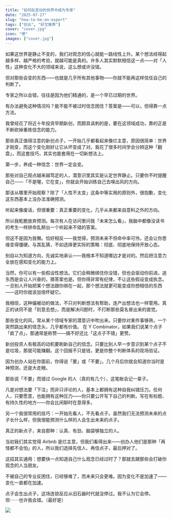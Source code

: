 ```yaml
---
title: "如何在变动的世界中成为专家"
date: "2025-07-27"
slug: "how-to-be-an-expert"
tags: ["创业", "好文推荐"]
cover: "cover.jpg"
icon: "😎"
images: ["cover.jpg"]
---
```

如果这世界是静止不变的，我们对观念的信心就能一路线性上升。某个想法经得起越多样、越严格的考验，就越可能是真的。许多人其实默默相信这一点——对「人性」这种变化不大的领域来说，这么想或许没错。



但对那些会变的东西——也就是几乎所有其他事物——你就不能再这样信任自己的判断了。



专家之所以会错，往往是因为他们精通的，是一个早已过期的世界。



有办法避免这种情况吗？能不能不被过时信念困住？答案是——可以，但得靠一点方法。



我曾经花了将近十年投资早期新创，而颇具讽刺的是，要在这领域成功，靠的正是不断砍掉重练信念的能力。



那些真正值得注意的新创点子，一开始几乎都看起来像烂主意，原因很简单：世界才刚变，而这个变化刚好让它从坏变成了对。我花了很多时间学会分辨这种「翻盘」，而这套技巧，其实也能套用在一切新想法上。



第一步，养成一种信念：世界一定会变。



那些对自己观点越来越笃定的人，潜意识里其实是认定世界静止。只要你不时提醒自己——「不是喔，它在变」，你就会开始训练自己去嗅出风的方向。



那该从哪里开始观察？除了「人性不太变」这条中等实用的原则外，很抱歉，变化这东西基本上没办法准确预测。



听起来像废话，但很重要：真正重要的变化，几乎从来都来自意料之外的方向。



所以我乾脆放弃预测。每次有人在访问里问我「未来怎么看」，我脑中都像没读书的考生一样拼命乱掰出一个听起来不错的答案。



但这不是因为我懒。恰好相反——我觉得，预测未来不但命中率可怜，还会让你思维变得僵硬。与其乱猜，不如选择更实际的策略：彻底、彻底地保持开放心态。



别自以为知道方向，先诚实地承认——我根本不知道哪边才是对的。然后把注意力全放在感知变化的能力上。



当然，你可以有一些假设性想法。它们会稍微绑住你没错，但也会驱动你前进。追东西是会让人兴奋的，猜答案也是。但你得非常有纪律，不让这些假设变成执念。
一旦别人开始把某个想法跟你绑在一起，那个想法就更可能变成你想相信的东西——这时你就该加倍怀疑它。



我相信，这种偏被动的做法，不只对判断想法有帮助，连产出想法也一样管用。真正的诀窍不是「刻意去想」，而是解决问题时，不打断那些莫名冒出来的直觉。



那些变化的风，常从某个领域专家的潜意识中吹出来。只要你对某件事够熟，一个突然跳出来的怪念头，几乎都有价值。
在 Y Combinator，如果我们说某个点子「疯了点」，那通常是称赞——搞不好还比「这点子不错」更赞。



新创投资人有极高的动机要刷新自己的信念。只要比别人早一步意识到某个点子不是垃圾，那就可能赚翻。这个回报不只是钱，更是你整个判断体系的现场验证。



因为创办人站在你面前，你得说「要」或「不要」，几个月后你就会知道你当时是神预测，还是大走眼。



那些说「不要」而错过 Google 的人（真的有几个），这笔帐会记一辈子。



凡是对想法要「下注」而非只评论的人，基本上都拥有这种自我纠错压力。任何人，只要愿意，也能拥有这种压力——你只要公开写下自己的判断。写在有标题、有持久性的地方——你会比闲聊时在意得多。



另一个我很常用的技巧：一开始先看人，不先看点子。虽然我们无法预测未来的点子长什么样，但我很能预测什么样的人会生出未来的点子。



真正的新点子，来自那种：认真、有劲、脑袋够独立的人。



当初我们其实觉得 Airbnb 是烂主意，但我们看得出来——创办人他们是那种「再怪都不会怕」的人，所以我们选择先信人、再信点子，最后押对了。



这招其实通用：想要快一点知道自己什么观念已经过时了？那就去跟那些会打破你观念的人当朋友。



不被自己的专业反困住，已经够难了，而未来只会更难。因为变化不是加速了——变化一直都在加速。



点子会生出点子，这场连锁反应从旧石器时代就没停过。我不认为它会停。
但⋯⋯也许我会错。（最好是）




![](https://prod-files-secure.s3.us-west-2.amazonaws.com/112d0858-5090-4d34-a606-b75eb8d65fd2/46476355-9cf3-4e99-9b7a-3531bc426380/1000202064.png?X-Amz-Algorithm=AWS4-HMAC-SHA256&X-Amz-Content-Sha256=UNSIGNED-PAYLOAD&X-Amz-Credential=ASIAZI2LB4666FN4SIFL%2F20250901%2Fus-west-2%2Fs3%2Faws4_request&X-Amz-Date=20250901T062141Z&X-Amz-Expires=3600&X-Amz-Security-Token=IQoJb3JpZ2luX2VjEKb%2F%2F%2F%2F%2F%2F%2F%2F%2F%2FwEaCXVzLXdlc3QtMiJHMEUCIQCiQSk6Iiub9sFW5S2%2FiLAVVw%2FJGcxmvp35kaaXZndUzgIgXpy85QeLRjke9b0YklFr9uDrER0BIFyEawK1v6QHZKwqiAQI%2F%2F%2F%2F%2F%2F%2F%2F%2F%2F%2F%2FARAAGgw2Mzc0MjMxODM4MDUiDN%2FkSxRYs2wAxr1ReircAziY3pXQW4Tmv9G78qp%2F4orL5YroGUI1zdXUgnis3tmrAkyB5SS2OxouMD6TCWr19Jl2XC%2BXcmBIOquOwJi3ImAWyk04QLMDzEcd3dJ7Fb%2B4FDfGqzfsr7WSxVPV7QvO%2FMud55Oe5uYindQh4tlJOFbx87jflvLOci7GFSGdvRXOB3YX1c11pzA0%2FF%2FB9fOOS5dtTC04ZjElgY3wF89Lp86ArW2lyePphAn%2BHJYYuiE2qm2csw%2B2pmSART%2BOZU2zzLwx%2BgGJ%2BsC90aZYZRFAHFYy0H0H3Nia5PIFijFTrjOnZCXU%2BsroHaiQ8GtXLQh4a6zdhZhx5o09mWnSdhuuSiXjwTYYNXh%2BLl50E8eq5nanr6JIR6g%2FVAJOaazkEGfBmxwsva5pLiTsayGqgTJOeWHC%2BVdORiDV339uwIHRtQ2yumnZdDrHcvyJS3ggCRr0a8Gokp9eB3gPkM4B2IjnpmQA%2FfhwPdE6di9OAeoBBL47A3izEi5xinYT%2FdwYLWSzY0tw4Wlsb8EslYLCazK8bGkOc37XiHT2%2FOBNWlefToRFG%2FO6GhqV7REmnuf4eHfougqwl2hHxZmtwfzbrBftV1wtgzYseikmK%2BfbEzFHyGzSAX3Gr4AMu7GnspvHMJfn1MUGOqUBqQKktjbuehP4bSt46uIFYdXM8puEs1NgVc5FVeqxbgR3OHqfRuvNl95MgdPJDtr1cc59BxlmeOp1xUAD7TCwUj%2FJRz3AcZFiWABRUEIE4ksASfJIAGj%2FbIAiSXu4Vl4RFaYHl%2BgfQxYkRymi%2B7peOc%2FeRprv6WhWw1jZisNXq9j%2BZeqCpJLBk9YAdC63KkeM7t9b2c%2FxJ9iQcpwepEKgLOPoeWNE&X-Amz-Signature=02cb87268041171174177ff7a1433819c9266b56c45cf89119f3c1af2142a3b0&X-Amz-SignedHeaders=host&x-amz-checksum-mode=ENABLED&x-id=GetObject)

